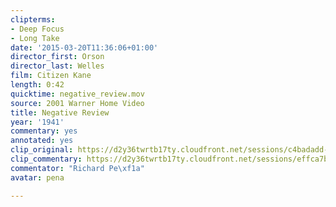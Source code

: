 ```yaml
---
clipterms:
- Deep Focus
- Long Take
date: '2015-03-20T11:36:06+01:00'
director_first: Orson
director_last: Welles
film: Citizen Kane
length: 0:42
quicktime: negative_review.mov
source: 2001 Warner Home Video
title: Negative Review
year: '1941'
commentary: yes
annotated: yes
clip_original: https://d2y36twrtb17ty.cloudfront.net/sessions/c4badadd-f0b9-404a-888e-ae31015c3379/711b142f-87ab-4b0e-b2a8-ae31015c3380-d06ca707-f536-4ca4-8778-ae31015c5064.mp4
clip_commentary: https://d2y36twrtb17ty.cloudfront.net/sessions/effca7b0-0bb9-4a9d-a604-ae31015c3af4/9fecb8fe-27d5-4510-a25c-ae31015c3afb-0015cc84-4b35-4534-b6c0-ae31015c5d99.mp4
commentator: "Richard Pe\xf1a"
avatar: pena

---
```

